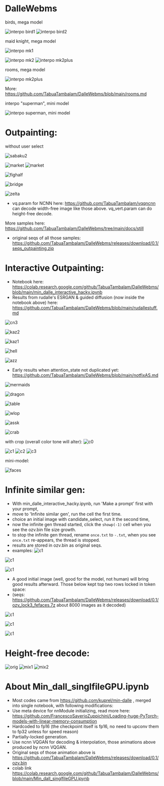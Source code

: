 # DalleWebms

birds, mega model

![interpo bird1](https://github.com/TabuaTambalam/DalleWebms/blob/main/docs/bird1.gif?raw=true) ![interpo bird2](https://github.com/TabuaTambalam/DalleWebms/blob/main/docs/bird2.gif?raw=true)

maid knight, mega model

![interpo mk1](https://github.com/TabuaTambalam/DalleWebms/blob/main/docs/maidknightB.gif?raw=true)

![interpo mk2](https://github.com/TabuaTambalam/DalleWebms/blob/main/docs/maidknight0.gif?raw=true) ![interpo mk2plus](https://github.com/TabuaTambalam/DalleWebms/blob/main/docs/maidknight1.gif?raw=true)

rooms, mega model

![interpo mk2plus](https://github.com/TabuaTambalam/DalleWebms/blob/main/docs/room.gif?raw=true)

More: https://github.com/TabuaTambalam/DalleWebms/blob/main/rooms.md

interpo "superman", mini model

![interpo superman, mini model](https://github.com/TabuaTambalam/DalleWebms/blob/main/docs/interpo_mini.gif?raw=true)

# Outpainting:
without user select

![sabaku2](https://github.com/TabuaTambalam/DalleWebms/blob/main/docs/still/sbk0_2.png?raw=true)

![market](https://github.com/TabuaTambalam/DalleWebms/blob/main/docs/still/kof0_0.png?raw=true)
![market](https://github.com/TabuaTambalam/DalleWebms/blob/main/docs/still/kof0_1.png?raw=true)

![fighalf](https://github.com/TabuaTambalam/DalleWebms/blob/main/docs/still/genshn0.png?raw=true)

![bridge](https://github.com/TabuaTambalam/DalleWebms/blob/main/docs/still/brg4_0.png?raw=true)

![zelta](https://github.com/TabuaTambalam/DalleWebms/blob/main/docs/still/zlt0_2.png?raw=true)

- vq.param for NCNN here: https://github.com/TabuaTambalam/vqqncnn
can decode width-free image like those above. vq_vert.param can do height-free decode.

More samples here: https://github.com/TabuaTambalam/DalleWebms/tree/main/docs/still
- original seqs of all those samples: https://github.com/TabuaTambalam/DalleWebms/releases/download/0.1/seqs_outpainting.zip

# Interactive Outpainting:
- Notebook here: https://colab.research.google.com/github/TabuaTambalam/DalleWebms/blob/main/min_dalle_interactive_hacky.ipynb
- Results from rudalle's ESRGAN & guided diffusion (now inside the notebook above) here: https://github.com/TabuaTambalam/DalleWebms/blob/main/rudallestuff.md

![cn3](https://github.com/TabuaTambalam/DalleWebms/blob/main/docs/still/restuur.png?raw=true)

![kaz2](https://github.com/TabuaTambalam/DalleWebms/blob/main/docs/still/kast2.png?raw=true)

![kaz1](https://github.com/TabuaTambalam/DalleWebms/blob/main/docs/still/kastl.png?raw=true)

![hell](https://github.com/TabuaTambalam/DalleWebms/blob/main/docs/still/hell.png?raw=true)

![azz](https://github.com/TabuaTambalam/DalleWebms/blob/main/docs/still/azzazzyn.png?raw=true)

- Early results when attention_state not duplicated yet: https://github.com/TabuaTambalam/DalleWebms/blob/main/notfixAS.md

![mermaids](https://github.com/TabuaTambalam/DalleWebms/blob/main/docs/still/sea.png?raw=true)

![dragon](https://github.com/TabuaTambalam/DalleWebms/blob/main/docs/still/6-2.png?raw=true)

![table](https://github.com/TabuaTambalam/DalleWebms/blob/main/docs/still/sele6.png?raw=true)

![wlop](https://github.com/TabuaTambalam/DalleWebms/blob/main/docs/still/11-2.png?raw=true)

![assk](https://github.com/TabuaTambalam/DalleWebms/blob/main/docs/still/asska.png?raw=true)

![crab](https://github.com/TabuaTambalam/DalleWebms/blob/main/docs/still/2-7.png?raw=true)

with crop (overall color tone will alter):
![c0](https://github.com/TabuaTambalam/DalleWebms/blob/main/docs/still/china0.png?raw=true)

![c1](https://github.com/TabuaTambalam/DalleWebms/blob/main/docs/still/china_c1.png?raw=true)
![c2](https://github.com/TabuaTambalam/DalleWebms/blob/main/docs/still/china_c2.png?raw=true)
![c3](https://github.com/TabuaTambalam/DalleWebms/blob/main/docs/still/china_c3.png?raw=true)

mini-model:

![faces](https://github.com/TabuaTambalam/DalleWebms/blob/main/docs/still/sele8.png?raw=true)

# Infinite similar gen:
- With min_dalle_interactive_hacky.ipynb, run 'Make a prompt' first with your prompt,
- move to 'Infinite similar gen', run the cell the first time.
- choice an initial image with candidate_select, run it the second time,
- now the infinite gen thread started, click the `showp(-1)` cell when you see the ozv.bin file size growth.
- to stop the infinite gen thread, rename `once.txt` to `-.txt`, when you see `once.txt` re-appears, the thread is stopped.
- results are stored in ozv.bin as original seqs.
- examples:
![c1](https://github.com/TabuaTambalam/DalleWebms/blob/main/docs/still/kb5.png?raw=true)

![c1](https://github.com/TabuaTambalam/DalleWebms/blob/main/docs/still/kb2.png?raw=true)

![c1](https://github.com/TabuaTambalam/DalleWebms/blob/main/docs/still/kb4.png?raw=true)

- A good initial image (well, good for the model, not human) will bring good results afterward. Those below kept top two rows locked in token space:
- (seqs: https://github.com/TabuaTambalam/DalleWebms/releases/download/0.1/ozv_lock3_fefaces.7z about 8000 images as it decoded)

![c1](https://github.com/TabuaTambalam/DalleWebms/blob/main/docs/still/kb10.png?raw=true)

![c1](https://github.com/TabuaTambalam/DalleWebms/blob/main/docs/still/kb11.png?raw=true)

![c1](https://github.com/TabuaTambalam/DalleWebms/blob/main/docs/still/kb12.png?raw=true)

# Height-free decode:
![orig](https://github.com/TabuaTambalam/DalleWebms/blob/main/docs/still/imgpix.png?raw=true) ![mix1](https://github.com/TabuaTambalam/DalleWebms/blob/main/docs/still/imgtok.png?raw=true) ![mix2](https://github.com/TabuaTambalam/DalleWebms/blob/main/docs/still/mergg.png?raw=true)

# About Min_dall_singlfileGPU.ipynb

- Most codes came from https://github.com/kuprel/min-dalle , merged into single notebook, with following modifications:
- Use meta device for nnModule initializing, read more here: https://github.com/FrancescoSaverioZuppichini/Loading-huge-PyTorch-models-with-linear-memory-consumption
- Hardcoded to fp16 (the checkpoint itself is fp16, no need to upconv them to fp32 unless for speed reason)
- Partially-locked generation.
- Use ncnn VQGAN for decoding & interpolation, those animations above produced by ncnn VQGAN.
- Original seqs of those animation above is https://github.com/TabuaTambalam/DalleWebms/releases/download/0.1/ozv.bin
- colab link https://colab.research.google.com/github/TabuaTambalam/DalleWebms/blob/main/Min_dall_singlfileGPU.ipynb
